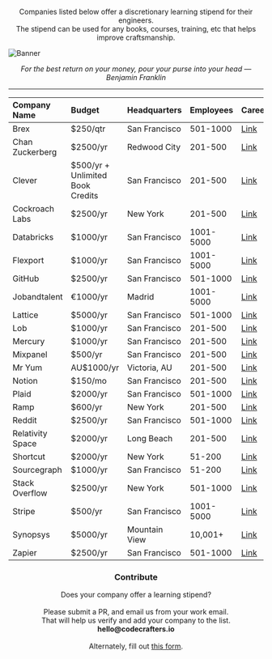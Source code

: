 
<p align="center">
  Companies listed below offer a discretionary learning stipend for their engineers. <br/>
  The stipend can be used for any books, courses, training, etc that helps improve craftsmanship.
</p>

![Banner](https://codecrafters.io/landing/images/learning-stipend-banner.gif)

<p align="center">
  <i>For the best return on your money, pour your purse into your head — Benjamin Franklin</i>
</p>

<hr/>

<div align="center">

| **Company Name**           | **Budget**                       | **Headquarters**    | **Employees**   | **Careers** |
| :------------------------- | :------------------------------- |:------------------- |:----------------|:------------| 
| Brex                       | $250/qtr                         | San Francisco       | 501-1000        | [Link](https://www.brex.com/careers)|
| Chan Zuckerberg            | $2500/yr                         | Redwood City        | 201-500         | [Link](https://chanzuckerberg.com/careers/)|
| Clever                     | $500/yr + Unlimited Book Credits | San Francisco       | 201-500         | [Link](https://clever.com/about/careers)|
| Cockroach Labs             | $2500/yr                         | New York            | 201-500         | [Link](https://www.cockroachlabs.com/careers/)|
| Databricks                 | $1000/yr                         | San Francisco       | 1001-5000       | [Link](https://www.databricks.com/company/careers)|
| Flexport                   | $1000/yr                         | San Francisco       | 1001-5000       | [Link](https://www.flexport.com/company/careers/)|
| GitHub                     | $2500/yr                         | San Francisco       | 501-1000        | [Link](https://github.com/about/careers)|
| Jobandtalent               | €1000/yr                         | Madrid              | 1001-5000       | [Link](https://www.jobandtalent.com/join-us)|
| Lattice                    | $5000/yr                         | San Francisco       | 501-1000        | [Link](https://lattice.com/careers)|
| Lob                        | $1000/yr                         | San Francisco       | 201-500         | [Link](https://www.lob.com/careers)|
| Mercury                    | $1000/yr                         | San Francisco       | 201-500         | [Link](https://mercury.com/jobs)|
| Mixpanel                   | $500/yr                          | San Francisco       | 201-500         | [Link](https://mixpanel.com/jobs/)|
| Mr Yum                     | AU$1000/yr                       | Victoria, AU        | 201-500         | [Link](https://www.mryum.com/careers)|
| Notion                     | $150/mo                          | San Francisco       | 201-500         | [Link](https://www.notion.so/careers)|
| Plaid                      | $2000/yr                         | San Francisco       | 501-1000        | [Link](https://plaid.com/careers/)|
| Ramp                       | $600/yr                          | New York            | 201-500         | [Link](https://ramp.com/careers)|
| Reddit                     | $2500/yr                         | San Francisco       | 501-1000        | [Link](https://www.redditinc.com/careers/)|
| Relativity Space           | $2000/yr                         | Long Beach          | 201-500         | [Link](https://www.relativityspace.com/careers)|
| Shortcut                   | $2000/yr                         | New York            | 51-200          | [Link](https://careers.shortcut.io/jobs)|
| Sourcegraph                | $1000/yr                         | San Francisco       | 51-200          | [Link](https://about.sourcegraph.com/jobs)|
| Stack Overflow             | $2500/yr                         | New York            | 501-1000        | [Link](https://stackoverflow.co/company/careers)|
| Stripe                     | $500/yr                          | San Francisco       | 1001-5000       | [Link](https://stripe.com/jobs)|
| Synopsys                   | $5000/yr                         | Mountain View       | 10,001+         | [Link](https://www.synopsys.com/careers.html)|
| Zapier                     | $2500/yr                         | San Francisco       | 501-1000        | [Link](https://zapier.com/jobs)|

</div>
  
<h3 align="center">Contribute</h3>

<p align="center">
  Does your company offer a learning stipend? <br/><br/>
  Please submit a PR, and email us from your work email. <br/>
  That will help us verify and add your company to the list. <br/>
  <strong>hello@codecrafters.io</strong>
  <br/><br/>
  Alternately, fill out <a href="https://codecrafters.typeform.com/stipend" target="_blank">this form</a>. 
</p>


